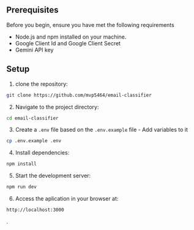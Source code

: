 ## Prerequisites

Before you begin, ensure you have met the following requirements

- Node.js and npm installed on your machine.
- Google Client Id and Google Client Secret
- Gemini API key

## Setup

1. clone the repository:

```bash
git clone https://github.com/mvp5464/email-classifier
```

2. Navigate to the project directory:

```bash
cd email-classifier
```

3. Create a `.env` file based on the `.env.example` file - Add variables to it

```bash
cp .env.example .env
```

4. Install dependencies:

```bash
npm install
```

5. Start the development server:

```bash
npm run dev
```

6. Access the aplication in your browser at:

```bash
http://localhost:3000
```

.
